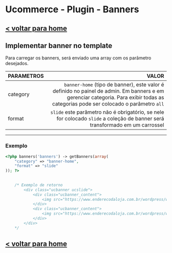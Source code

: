 # Ucommerce - Plugin - Banners

## [< voltar para home](/UcommerceDocs)

## Implementar banner no template

Para carregar os banners, será enviado uma array com os parâmetro desejados.

| PARAMETROS |                                                        VALOR |
| ---------- | -----------------------------------------------------------: |
| category   | `banner-home` (tipo de banner), este valor é definido no painel de admin. Em banners e em gerenciar categoria. Para exibir todas as categorias pode ser colocado o parâmetro `all` |
| format     | `slide` este parâmetro não é obrigatório, se nele for colocado `slide` a coleção de banner será transformado em um carrossel |

------

### Exemplo

```php
<?php banners('banners') -> getBanners(array(
    "category" => "banner-home",
    "format" => "slide"
)); ?>
    
    
    /* Exemplo de retorno
    	<div class="ucbanner ucslide">
    		<div class="ucbanner_content">
        		<img src="https://www.enderecodaloja.com.br/wordpress/wp-content/uploads/2019/03/banner_home_03.png">
   			</div>
    		<div class="ucbanner_content">
        		<img src="https://www.enderecodaloja.com.br/wordpress/wp-content/uploads/2019/03/banner_home_02.png">
            </div>
        </div>
    */
```



## [< voltar para home](/UcommerceDocs)